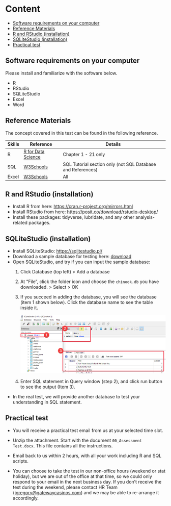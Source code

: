Content
================

- <a href="#software-requirements-on-your-computer"
  id="toc-software-requirements-on-your-computer">Software requirements on
  your computer</a>
- <a href="#reference-materials" id="toc-reference-materials">Reference
  Materials</a>
- <a href="#r-and-rstudio-installation"
  id="toc-r-and-rstudio-installation">R and RStudio (installation)</a>
- <a href="#sqlitestudio-installation"
  id="toc-sqlitestudio-installation">SQLiteStudio (installation)</a>
- <a href="#practical-test" id="toc-practical-test">Practical test</a>

## Software requirements on your computer

Please install and familiarize with the software below.

- R
- RStudio
- SQLiteStudio
- Excel
- Word

## Reference Materials

The concept covered in this test can be found in the following
reference.

| Skills | Reference                                               | Details                                                     |
|--------|---------------------------------------------------------|-------------------------------------------------------------|
| R      | [R for Data Science](https://r4ds.had.co.nz/index.html) | Chapter 1 - 21 only                                         |
| SQL    | [W3Schools](https://www.w3schools.com/sql/default.asp)  | SQL Tutorial section only (not SQL Database and References) |
| Excel  | [W3Schools](https://www.w3schools.com/excel/index.php)  | All                                                         |

## R and RStudio (installation)

- Install R from here: <https://cran.r-project.org/mirrors.html>
- Install RStudio from here:
  <https://posit.co/download/rstudio-desktop/>
- Install these packages: tidyverse, lubridate, and any other
  analysis-related packages.

## SQLiteStudio (installation)

- Install SQLiteStudio: <https://sqlitestudio.pl/>
- Download a sample database for testing here:
  [download](assets/chinook.db)
- Open SQLiteStudio, and try if you can input the sample database:
  1.  Click Database (top left) \> Add a database

  2.  At “File”, click the folder icon and choose the `chinook.db` you
      have downloaded. \> Select \> OK

  3.  If you succeed in adding the database, you will see the database
      (item 1 shown below). Click the database name to see the table
      inside it.

      ![](assets/SQLiteStudio.png)

  4.  Enter SQL statement in Query window (step 2), and click run button
      to see the output (Item 3).
- In the real test, we will provide another database to test your
  understanding in SQL statement.

## Practical test

- You will receive a practical test email from us at your selected time
  slot.

- Unzip the attachment. Start with the document
  `00_Assessment Test.docx`. This file contains all the instructions.

- Email back to us within 2 hours, with all your work including R and
  SQL scripts.

- You can choose to take the test in our non-office hours (weekend or
  stat holiday), but we are out of the office at that time, so we could
  only respond to your email in the next business day. If you don’t
  receive the test during the weekend, please contact HR Team
  (jgregory@gatewaycasinos.com) and we may be able to re-arrange it
  accordingly.
